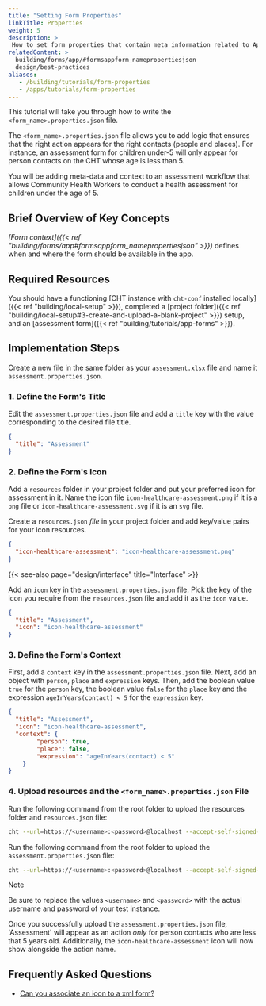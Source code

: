 ```yaml
---
title: "Setting Form Properties"
linkTitle: Properties
weight: 5
description: >
 How to set form properties that contain meta information related to App forms
relatedContent: >
  building/forms/app/#formsappform_namepropertiesjson
  design/best-practices
aliases:
   - /building/tutorials/form-properties
   - /apps/tutorials/form-properties
---
```


 
This tutorial will take you through how to write the `<form_name>.properties.json` file.

The `<form_name>.properties.json` file allows you to add logic that ensures that the right action appears for the right contacts (people and places). For instance, an assessment form for children under-5 will only appear for person contacts on the CHT whose age is less than 5.

You will be adding meta-data and context to an assessment workflow that allows Community Health Workers to conduct a health assessment for children under the age of 5.
  

## Brief Overview of Key Concepts

*[Form context]({{< ref "building/forms/app#formsappform_namepropertiesjson" >}})* defines when and where the form should be available in the app.

## Required Resources

You should have a functioning [CHT instance with `cht-conf` installed locally]({{< ref "building/local-setup" >}}), completed a [project folder]({{< ref "building/local-setup#3-create-and-upload-a-blank-project" >}}) setup, and an [assessment form]({{< ref "building/tutorials/app-forms" >}}).

## Implementation Steps

Create a new file in the same folder as your `assessment.xlsx` file and name it `assessment.properties.json`.

### 1. Define the Form's Title

Edit the `assessment.properties.json` file and add a `title` key with the value corresponding to the desired file title.

```json
{
  "title": "Assessment"
}
```

### 2. Define the Form's Icon

Add a `resources` folder in your project folder and put your preferred icon for assessment in it. Name the icon file `icon-healthcare-assessment.png` if it is a `png` file or `icon-healthcare-assessment.svg` if it is an `svg` file.

Create a `resources.json` *file* in your project folder and add key/value pairs for your icon resources.

```json
{
  "icon-healthcare-assessment": "icon-healthcare-assessment.png"
}
```

{{< see-also page="design/interface" title="Interface" >}}

Add an `icon` key in the `assessment.properties.json` file. Pick the key of the icon you require from the `resources.json` file and add it as the `icon` value.

```json
{
  "title": "Assessment",
  "icon": "icon-healthcare-assessment"
}
```

### 3. Define the Form's Context

First, add a `context` key in the `assessment.properties.json` file. Next, add an object with `person`, `place` and `expression` keys. Then, add the boolean value `true` for the `person` key, the boolean value `false` for the `place` key and the expression `ageInYears(contact) < 5` for the `expression` key.

```json
{
  "title": "Assessment",
  "icon": "icon-healthcare-assessment",
  "context": {
        "person": true,
        "place": false,
        "expression": "ageInYears(contact) < 5"
    }
}
```

### 4. Upload resources and the `<form_name>.properties.json` File

Run the following command from the root folder to upload the resources folder and `resources.json` file:

```zsh
cht --url=https://<username>:<password>@localhost --accept-self-signed-certs upload-resources
```

Run the following command from the root folder to upload the `assessment.properties.json` file:

```zsh
cht --url=https://<username>:<password>@localhost --accept-self-signed-certs upload-app-forms -- assessment
```

> [!NOTE] 
> Be sure to replace the values `<username>` and `<password>` with the actual username and password of your test instance.

Once you successfully upload the `assessment.properties.json` file, 'Assessment' will appear as an action _only_ for person contacts who are less that 5 years old. Additionally, the `icon-healthcare-assessment` icon will now show alongside the action name.

## Frequently Asked Questions

- [Can you associate an icon to a xml form?](https://forum.communityhealthtoolkit.org/t/can-you-associate-an-icon-to-a-xml-form/88)
